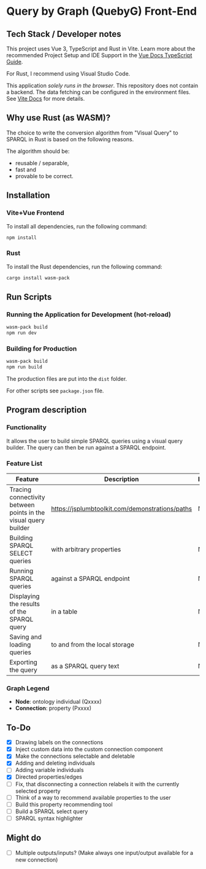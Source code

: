 # Query by Graph (QuebyG) Front-End

## Tech Stack / Developer notes

This project uses Vue 3, TypeScript and Rust in Vite. Learn more
about the recommended Project Setup and IDE Support in the
[Vue Docs TypeScript Guide](https://vuejs.org/guide/typescript/overview.html#project-setup).

For Rust, I recommend using Visual Studio Code.

This application _solely runs in the browser_. This repository
does not contain a backend. The data fetching can be configured
in the environment files. See [Vite Docs](https://vitejs.dev/guide/env-and-mode)
for more details.

## Why use Rust (as WASM)?
The choice to write the conversion algorithm from "Visual Query" 
to SPARQL in Rust is based on the following reasons.

The algorithm should be:
- reusable / separable,
- fast and
- provable to be correct.

## Installation

### Vite+Vue Frontend
To install all dependencies, run the following command:

```bash
npm install
```

### Rust
To install the Rust dependencies, run the following command:

```bash
cargo install wasm-pack
```

## Run Scripts

### Running the Application for Development (hot-reload)

```bash
wasm-pack build
npm run dev
```

### Building for Production

```bash
wasm-pack build
npm run build
```

The production files are put into the `dist` folder.

For other scripts see `package.json` file.

## Program description

### Functionality
It allows the user to build simple SPARQL queries using a
visual query builder. The query can then be run
against a SPARQL endpoint.

### Feature List
| Feature                                                         | Description                                     | Implemented |
|-----------------------------------------------------------------|-------------------------------------------------|-------------|
| Tracing connectivity between points in the visual query builder | https://jsplumbtoolkit.com/demonstrations/paths | No          |
| Building SPARQL SELECT queries                                  | with arbitrary properties                       | No          |
| Running SPARQL queries                                          | against a SPARQL endpoint                       | No          |
| Displaying the results of the SPARQL query                      | in a table                                      | No          |
| Saving and loading queries                                      | to and from the local storage                   | No          |
| Exporting the query                                             | as a SPARQL query text                          | No          |

### Graph Legend

- **Node**: ontology individual (Qxxxx)
- **Connection**: property (Pxxxx)

## To-Do

- [x] Drawing labels on the connections
- [x] Inject custom data into the custom connection component
- [x] Make the connections selectable and deletable
- [x] Adding and deleting individuals
- [ ] Adding variable individuals
- [x] Directed properties/edges
- [ ] Fix, that disconnecting a connection relabels it with the currently selected property
- [ ] Think of a way to recommend available properties to the user
- [ ] Build this property recommending tool
- [ ] Build a SPARQL select query
- [ ] SPARQL syntax highlighter

## Might do
- [ ] Multiple outputs/inputs? (Make always one input/output available for a new connection)

